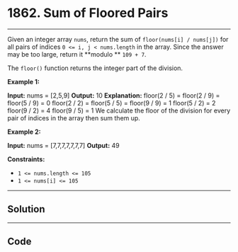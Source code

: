 # 1862. Sum of Floored Pairs

---

Given an integer array `nums`, return the sum of `floor(nums[i] / nums[j])` for all pairs of indices `0 <= i, j < nums.length` in the array. Since the answer may be too large, return it **modulo ** `109 + 7`.

The `floor()` function returns the integer part of the division.

 

**Example 1:**


**Input:** nums = [2,5,9]
**Output:** 10
**Explanation:**
floor(2 / 5) = floor(2 / 9) = floor(5 / 9) = 0
floor(2 / 2) = floor(5 / 5) = floor(9 / 9) = 1
floor(5 / 2) = 2
floor(9 / 2) = 4
floor(9 / 5) = 1
We calculate the floor of the division for every pair of indices in the array then sum them up.


**Example 2:**


**Input:** nums = [7,7,7,7,7,7,7]
**Output:** 49


 

**Constraints:**

  * `1 <= nums.length <= 105`
  * `1 <= nums[i] <= 105`

---

## Solution



---

## Code
```python


```